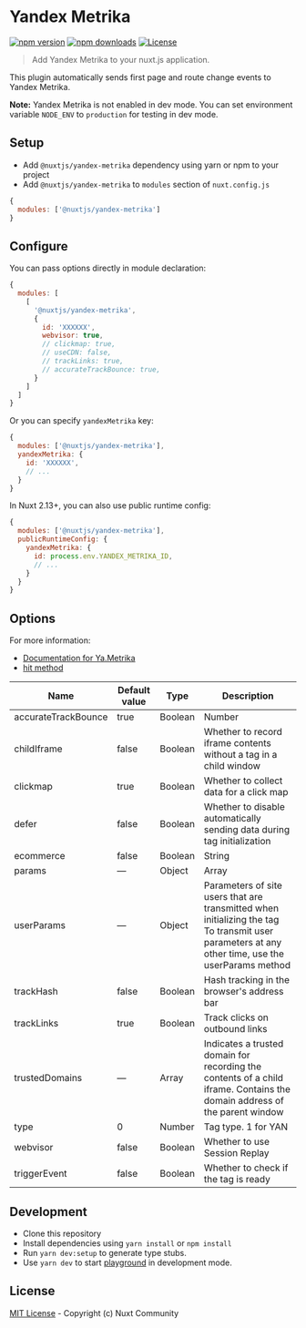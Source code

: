 # Yandex Metrika
[![npm version][npm-version-src]][npm-version-href]
[![npm downloads][npm-downloads-src]][npm-downloads-href]
[![License][license-src]][license-href]

> Add Yandex Metrika to your nuxt.js application.

This plugin automatically sends first page and route change events to Yandex Metrika.

**Note:** Yandex Metrika is not enabled in dev mode.
You can set environment variable `NODE_ENV` to `production` for testing in dev mode.

## Setup

- Add `@nuxtjs/yandex-metrika` dependency using yarn or npm to your project
- Add `@nuxtjs/yandex-metrika` to `modules` section of `nuxt.config.js`

```js
{
  modules: ['@nuxtjs/yandex-metrika']
}
```

## Configure

You can pass options directly in module declaration:

```js
{
  modules: [
    [
      '@nuxtjs/yandex-metrika',
      {
        id: 'XXXXXX',
        webvisor: true,
        // clickmap: true,
        // useCDN: false,
        // trackLinks: true,
        // accurateTrackBounce: true,
      }
    ]
  ]
}
```

Or you can specify `yandexMetrika` key:

```js
{
  modules: ['@nuxtjs/yandex-metrika'],
  yandexMetrika: {
    id: 'XXXXXX',
    // ...
  }
}
```

In Nuxt 2.13+, you can also use public runtime config:

```js
{
  modules: ['@nuxtjs/yandex-metrika'],
  publicRuntimeConfig: {
    yandexMetrika: {
      id: process.env.YANDEX_METRIKA_ID,
      // ...
    }
  }
}
```

## Options

For more information:
- [Documentation for Ya.Metrika](https://yandex.com/support/metrica/code/counter-initialize.html)
- [hit method](https://yandex.com/support/metrica/objects/hit.html)

| Name                | Default value | Type    | Description                                                                                                                                      |
|---------------------|---------------|---------|--------------------------------------------------------------------------------------------------------------------------------------------------|
| accurateTrackBounce | true          | Boolean | Number                                                                                                                                           |Accurate bounce rate The parameter can accept these values:  true — Enable the accurate bounce rate, with a non-bounce event registered after 15000 ms (15 s). false — Don't enable the accurate bounce rate. <N> (integer) — Enable the accurate bounce rate. Non-bounce events are recorded after <N> ms.|
| childIframe         | false         | Boolean | Whether to record iframe contents without a tag in a child window                                                                                |
| clickmap            | true          | Boolean | Whether to collect data for a click map                                                                                                          |
| defer               | false         | Boolean | Whether to disable automatically sending data during tag initialization                                                                          |
| ecommerce           | false         | Boolean | String                                                                                                                                           | Array|Collect data for e-commerce — Ecommerce.  true — Enable e-commerce data collection. Data is transmitted via a JavaScript array named dataLayer in the global namespace (window.dataLayer) false — Disable Ecommerce data collection. <objectName> (String) — Enable Ecommerce data collection. Data is transmitted via a JavaScript array named <objectName> in the global namespace (window.<objectName>) <array> (Array) — Enable Ecommerce data collection. Data is transmitted via a JavaScript <array>|
| params              | —             | Object  | Array                                                                                                                                            |Session parameters transmitted during tag initialization To transmit session parameters at any other time, use the params method|
| userParams          | —             | Object  | Parameters of site users that are transmitted when initializing the tag To transmit user parameters at any other time, use the userParams method |
| trackHash           | false         | Boolean | Hash tracking in the browser's address bar                                                                                                       |
| trackLinks          | true          | Boolean | Track clicks on outbound links                                                                                                                   |
| trustedDomains      | —             | Array   | Indicates a trusted domain for recording the contents of a child iframe. Contains the domain address of the parent window                        |
| type                | 0             | Number  | Tag type. 1 for YAN                                                                                                                              |
| webvisor            | false         | Boolean | Whether to use Session Replay                                                                                                                    |
| triggerEvent        | false         | Boolean | Whether to check if the tag is ready                                                                                                             |

## Development

- Clone this repository
- Install dependencies using `yarn install` or `npm install`
- Run `yarn dev:setup` to generate type stubs.
- Use `yarn dev` to start [playground](./playground) in development mode.

## License

[MIT License](./LICENSE) - Copyright (c) Nuxt Community

<!-- Badges -->
[npm-version-src]: https://img.shields.io/npm/v/@nuxtjs/yandex-metrika/latest.svg?style=flat-square
[npm-version-href]: https://npmjs.com/package/@nuxtjs/yandex-metrika

[npm-downloads-src]: https://img.shields.io/npm/dt/@nuxtjs/yandex-metrika.svg?style=flat-square
[npm-downloads-href]: https://npmjs.com/package/@nuxtjs/yandex-metrika

[license-src]: https://img.shields.io/npm/l/@nuxtjs/yandex-metrika.svg?style=flat-square
[license-href]: https://npmjs.com/package/@nuxtjs/yandex-metrika
